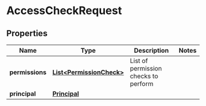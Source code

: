 # AccessCheckRequest

## Properties
Name | Type | Description | Notes
------------ | ------------- | ------------- | -------------
**permissions** | [**List&lt;PermissionCheck&gt;**](PermissionCheck.md) | List of permission checks to perform | 
**principal** | [**Principal**](Principal.md) |  | 
